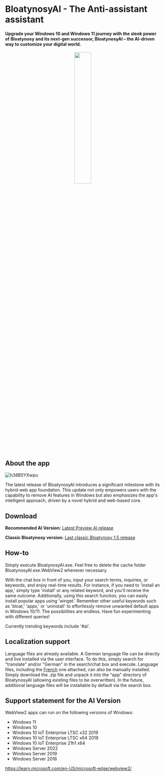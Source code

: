 # BloatynosyAI - The Anti-assistant assistant

#### Upgrade your Windows 10 and Windows 11 journey with the sleek power of Bloatynosy and its next-gen successor, BloatynosyAI – the AI-driven way to customize your digital world.

<p align="center" width="50%">
    <img width="33%" src="https://github.com/builtbybel/BloatynosyAI/assets/57478606/122de929-86cd-4422-9e92-491669c15c3f">
</p>

## About the app
![h38B5YXwpu](https://github.com/builtbybel/BloatynosyAI/assets/57478606/5863102b-2316-432a-9997-0b5be11b9fc4)

The latest release of BloatynosyAI introduces a significant milestone with its hybrid web app foundation. 
This update not only empowers users with the capability to remove AI features in Windows but also emphasizes the app's intelligent approach, driven by a novel hybrid and web-based core.

## Download
**Recommended AI Version:** [Latest Preview AI release](https://github.com/builtbybel/BloatynosyAI/releases)

**Classic Bloatynosy version:** [Last classic Bloatynosy 1.5 release](https://github.com/builtbybel/Bloatynosy/releases/tag/1.5.0)

## How-to
Simply execute BloatynosyAI.exe. Feel free to delete the cache folder BloatynosyAI.exe.WebView2 whenever necessary.

With the chat box in front of you, input your search terms, inquiries, or keywords, and enjoy real-time results. For instance, if you need to 'install an app,' simply type 'install' or any related keyword, and you'll receive the same outcome. Additionally, using this search function, you can easily install popular apps using 'winget.' Remember other useful keywords such as 'bloat,' 'appx,' or 'uninstall' to effortlessly remove unwanted default apps in Windows 10/11. The possibilities are endless. Have fun experimenting with different queries! 

Currently trending keywords include '#ai'.

## Localization support
Language files are already available. A German language file can be directly and live installed via the user interface. To do this, simply search for "translate" and/or "German" in the search/chat box and execute. 
Language files, including the [French](https://github.com/orgs/builtbybel/discussions/133#discussioncomment-8456415) one attached, can also be manually installed. Simply download the .zip file and unpack it into the "app" directory of BloatynosyAI (allowing existing files to be overwritten). In the future, additional language files will be installable by default via the search box.

## Support statement for the AI Version
WebView2 apps can run on the following versions of Windows:

- Windows 11
- Windows 10
- Windows 10 IoT Enterprise LTSC x32 2019
- Windows 10 IoT Enterprise LTSC x64 2019
- Windows 10 IoT Enterprise 21h1 x64
- Windows Server 2022
- Windows Server 2019
- Windows Server 2016

https://learn.microsoft.com/en-US/microsoft-edge/webview2/


